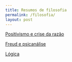 ```yaml
---
title: Resumos de filosofia
permalink: /filosofia/
layout: post
---
```


[<i class="fa-solid fa-square-arrow-up-right"></i> Positivismo e crise da razão](/filosofia/positivismo-razao)

[<i class="fa-solid fa-square-arrow-up-right"></i> Freud e psicanálise](/filosofia/freud)

[<i class="fa-solid fa-square-arrow-up-right"></i> Lógica](/filosofia/logica)

